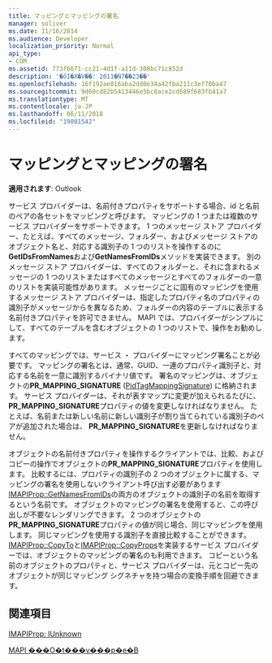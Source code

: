 ```yaml
---
title: マッピングとマッピングの署名
manager: soliver
ms.date: 11/16/2014
ms.audience: Developer
localization_priority: Normal
api_type:
- COM
ms.assetid: 773f6671-cc21-4d1f-a11d-308bc71c852d
description: '�ŏI�X�V��: 2011�N7��23��'
ms.openlocfilehash: 16f192ae816aba2dd0e34a42fba211c3ef70ba47
ms.sourcegitcommit: 9d60cd82b5413446e5bc8ace2cd689f683fb41a7
ms.translationtype: MT
ms.contentlocale: ja-JP
ms.lasthandoff: 06/11/2018
ms.locfileid: "19801542"
---
```

# <a name="mappings-and-mapping-signatures"></a>マッピングとマッピングの署名

  
  
**適用されます**: Outlook 
  
サービス プロバイダーは、名前付きプロパティをサポートする場合、id と名前のペアの各セットをマッピングと呼びます。 マッピングの 1 つまたは複数のサービス プロバイダーをサポートできます。 1 つのメッセージ ストア プロバイダー、たとえば、すべてのメッセージ、フォルダー、およびメッセージ ストアのオブジェクト名と、対応する識別子の 1 つのリストを操作するのに**GetIDsFromNames**および**GetNamesFromIDs**メソッドを実装できます。 別のメッセージ ストア プロバイダーは、すべてのフォルダーと、それに含まれるメッセージの 1 つのリストまたはすべてのメッセージとすべてのフォルダーの一意のリストを実装可能性があります。 メッセージごとに固有のマッピングを使用するメッセージ ストア プロバイダーは、指定したプロパティ名のプロパティの識別子がメッセージからを異なるため、フォルダーの内容のテーブルに表示する名前付きプロパティを許可できません。 MAPI では、プロバイダーがシンプルにして、すべてのテーブルを含むオブジェクトの 1 つのリストで、操作をお勧めします。 
  
すべてのマッピングでは、サービス ・ プロバイダーにマッピング署名ことが必要です。 マッピングの署名とは、通常、GUID、一連のプロパティ識別子と、対応する名前を一意に識別するバイナリ値です。 署名のマッピングは、オブジェクトの**PR_MAPPING_SIGNATURE** ([PidTagMappingSignature](pidtagmappingsignature-canonical-property.md)) に格納されます。 サービス プロバイダーは、それが表すマップに変更が加えられるたびに、 **PR_MAPPING_SIGNATURE**プロパティの値を変更しなければなりません。 たとえば、名前または新しい名前に新しい識別子が割り当てられている識別子のペアが追加された場合は、 **PR_MAPPING_SIGNATURE**を更新しなければなりません。 
  
オブジェクトの名前付きプロパティを操作するクライアントでは、比較、およびコピーの操作でオブジェクトの**PR_MAPPING_SIGNATURE**プロパティを使用します。 比較するには、プロパティの識別子の 2 つのオブジェクトに属する、マッピングの署名を使用しないクライアント呼び出す必要があります[IMAPIProp::GetNamesFromIDs](imapiprop-getnamesfromids.md)の両方のオブジェクトの識別子の名前を取得するという名前です。 オブジェクトのマッピングの署名を使用すると、この呼び出しが不要なレンダリングできます。 2 つのオブジェクトの**PR_MAPPING_SIGNATURE**プロパティの値が同じ場合、同じマッピングを使用します。 同じマッピングを使用する識別子を直接比較することができます。 [IMAPIProp::CopyTo](imapiprop-copyto.md)と[IMAPIProp::CopyProps](imapiprop-copyprops.md)を実装するサービス プロバイダーでは、オブジェクトのマッピングの署名のも利用できます。 コピーという名前のオブジェクトのプロパティと、サービス プロバイダーは、元とコピー先のオブジェクトが同じマッピング シグネチャを持つ場合の変換手順を回避できます。 
  
## <a name="see-also"></a>関連項目



[IMAPIProp: IUnknown](imapipropiunknown.md)


[MAPI ���O�t���v���p�e�B](mapi-named-properties.md)

